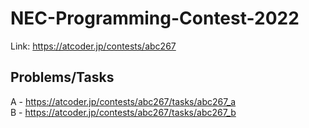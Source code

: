 # NEC-Programming-Contest-2022
Link: https://atcoder.jp/contests/abc267
## Problems/Tasks
A - https://atcoder.jp/contests/abc267/tasks/abc267_a  
B - https://atcoder.jp/contests/abc267/tasks/abc267_b
